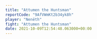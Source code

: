 ```yaml
---
title: "Attumen the Huntsman"
reportCode: "9AfVWmKt2b34yk8h"
player: "Nenëth"
fight: "Attumen the Huntsman"
date: 2021-10-09T12:54:48.063000+00:00
---
```

